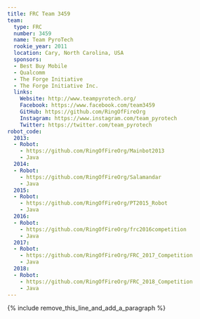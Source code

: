 ```yaml
---
title: FRC Team 3459
team:
  type: FRC
  number: 3459
  name: Team PyroTech
  rookie_year: 2011
  location: Cary, North Carolina, USA
  sponsors:
  - Best Buy Mobile
  - Qualcomm
  - The Forge Initiative
  - The Forge Initiative Inc.
  links:
    Website: http://www.teampyrotech.org/
    Facebook: https://www.facebook.com/team3459
    GitHub: https://github.com/RingOfFireOrg
    Instagram: https://www.instagram.com/team_pyrotech
    Twitter: https://twitter.com/team_pyrotech
robot_code:
  2013:
  - Robot:
    - https://github.com/RingOfFireOrg/Mainbot2013
    - Java
  2014:
  - Robot:
    - https://github.com/RingOfFireOrg/Salamandar
    - Java
  2015:
  - Robot:
    - https://github.com/RingOfFireOrg/PT2015_Robot
    - Java
  2016:
  - Robot:
    - https://github.com/RingOfFireOrg/frc2016competition
    - Java
  2017:
  - Robot:
    - https://github.com/RingOfFireOrg/FRC_2017_Competition
    - Java
  2018:
  - Robot:
    - https://github.com/RingOfFireOrg/FRC_2018_Competition
    - Java
---
```


{% include remove_this_line_and_add_a_paragraph %}